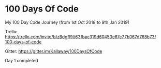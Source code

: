 # 100 Days Of Code
My 100 Day Code Journey (from 1st Oct 2018 to 9th Jan 2019)

Trello: https://trello.com/invite/b/zBdgfl9I/63fbac319d60453e67c77b067d768b73/100-days-of-code

Gitter: https://gitter.im/Kallaway/100DaysOfCode

Day 1 completed
